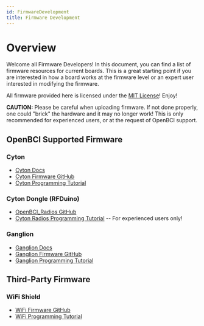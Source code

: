 ```yaml
---
id: FirmwareDevelopment
title: Firmware Development
---
```

# Overview

Welcome all Firmware Developers! In this document, you can find a list of firmware resources for current boards. This is a great starting point if you are interested in how a board works at the firmware level or an expert user interested in modifying the firmware.

All firmware provided here is licensed under the [MIT License](https://opensource.org/licenses/MIT)! Enjoy!

**CAUTION:** Please be careful when uploading firmware. If not done properly, one could "brick" the hardware and it may no longer work! This is only recommended for experienced users, or at the request of OpenBCI support.

## OpenBCI Supported Firmware

### Cyton
- [Cyton Docs](02Cyton/01-CytonBoard.md)
- [Cyton Firmware GitHub](https://github.com/OpenBCI/OpenBCI_Cyton_Library)
- [Cyton Programming Tutorial](02Cyton/05-Cyton_Board_Programming_Tutorial.md)

### Cyton Dongle (RFDuino)
- [OpenBCI_Radios GitHub](https://github.com/OpenBCI/OpenBCI_Radios)
- [Cyton Radios Programming Tutorial](02Cyton/06-Cyton_Radios_Programming_Tutorial.md) -- For experienced users only!

### Ganglion
- [Ganglion Docs](03Ganglion/01-GanglionBoard.md)
- [Ganglion Firmware GitHub](https://github.com/OpenBCI/OpenBCI_Ganglion_Library)
- [Ganglion Programming Tutorial](03Ganglion/09-Ganglion_Programming_Tutorial.md)

## Third-Party Firmware

### WiFi Shield 
- [WiFi Firmware GitHub](https://github.com/OpenBCI/OpenBCI_WIFI)
- [WiFi Programming Tutorial](05ThirdParty/03-WiFiShield/12-Wifi_Programming_Tutorial.md)